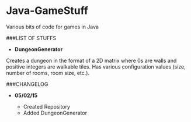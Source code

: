 # Java-GameStuff
Various bits of code for games in Java

###LIST OF STUFFS

* **DungeonGenerator**

Creates a dungeon in the format of a 2D matrix where 0s are walls and positive integers are walkable tiles.
Has various configuration values (size, number of rooms, room size, etc.).
  
###CHANGELOG
* **05/02/15**
  
  * Created Repository
  * Added DungeonGenerator
